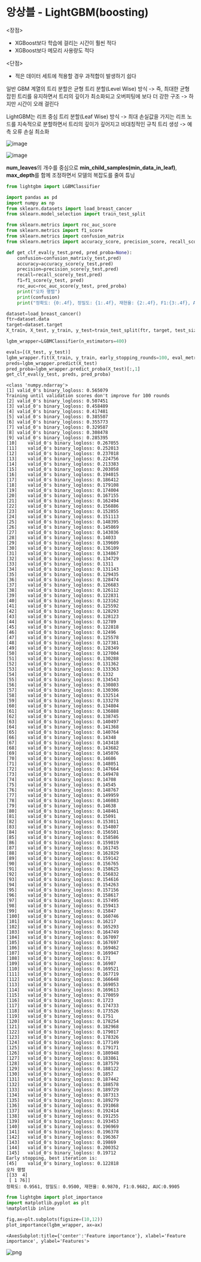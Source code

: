 # 앙상블 - LightGBM(boosting)

<장점>
* XGBoost보다 학습에 걸리는 시간이 훨씬 적다
* XGBoost보다 메모리 사용량도 적다

<단점>
* 적은 데이터 세트에 적용할 경우 과적합이 발생하기 쉽다

일반 GBM 계열의 트리 분할은 균형 트리 분할(Level Wise) 방식 -> 즉, 최대한 균형 잡힌 트리를 유지하면서 트리의 깊이가 최소화되고 오버피팅에 보다 더 강한 구조 -> 하지만 시간이 오래 걸린다

LightGBM는 리프 중심 트리 분할(Leaf Wise) 방식 -> 최대 손실값을 가지는 리프 노드를 지속적으로 분할하면서 트리의 깊이가 깊어지고 비대칭적인 규칙 트리 생성 -> 예측 오류 손실 최소화

![image](https://user-images.githubusercontent.com/24853452/107628503-0dfc3180-6ca4-11eb-954a-468ce079ffe6.png)

![image](https://user-images.githubusercontent.com/24853452/107628510-0fc5f500-6ca4-11eb-9f13-381ebbfd7b45.png)

**num_leaves**의 개수를 중심으로 **min_child_samples(min_data_in_leaf)**, **max_depth**를 함께 조정하면서 모델의 복잡도를 줄여 튜닝


```python
from lightgbm import LGBMClassifier

import pandas as pd
import numpy as np
from sklearn.datasets import load_breast_cancer
from sklearn.model_selection import train_test_split

from sklearn.metrics import roc_auc_score
from sklearn.metrics import f1_score
from sklearn.metrics import confusion_matrix
from sklearn.metrics import accuracy_score, precision_score, recall_score

def get_clf_eval(y_test,pred, pred_proba=None):
    confusion=confusion_matrix(y_test,pred)
    accuracy=accuracy_score(y_test,pred)
    precision=precision_score(y_test,pred)
    recall=recall_score(y_test,pred)
    f1=f1_score(y_test, pred)
    roc_auc=roc_auc_score(y_test, pred_proba)
    print("오차 행렬")
    print(confusion)
    print("정확도: {0:.4f}, 정밀도: {1:.4f}, 재현율: {2:.4f}, F1:{3:.4f}, AUC:{4:.4f}".format(accuracy, precision, recall,f1, roc_auc))

dataset=load_breast_cancer()
ftr=dataset.data
target=dataset.target
X_train, X_test, y_train, y_test=train_test_split(ftr, target, test_size=0.2, random_state=156)

lgbm_wrapper=LGBMClassifier(n_estimators=400)

evals=[(X_test, y_test)]
lgbm_wrapper.fit(X_train, y_train, early_stopping_rounds=100, eval_metric='logloss', eval_set=evals, verbose=True)
preds=lgbm_wrapper.predict(X_test)
pred_proba=lgbm_wrapper.predict_proba(X_test)[:,1]
get_clf_eval(y_test, preds, pred_proba)
```

    <class 'numpy.ndarray'>
    [1]	valid_0's binary_logloss: 0.565079
    Training until validation scores don't improve for 100 rounds
    [2]	valid_0's binary_logloss: 0.507451
    [3]	valid_0's binary_logloss: 0.458489
    [4]	valid_0's binary_logloss: 0.417481
    [5]	valid_0's binary_logloss: 0.385507
    [6]	valid_0's binary_logloss: 0.355773
    [7]	valid_0's binary_logloss: 0.329587
    [8]	valid_0's binary_logloss: 0.308478
    [9]	valid_0's binary_logloss: 0.285395
    [10]	valid_0's binary_logloss: 0.267055
    [11]	valid_0's binary_logloss: 0.252013
    [12]	valid_0's binary_logloss: 0.237018
    [13]	valid_0's binary_logloss: 0.224756
    [14]	valid_0's binary_logloss: 0.213383
    [15]	valid_0's binary_logloss: 0.203058
    [16]	valid_0's binary_logloss: 0.194015
    [17]	valid_0's binary_logloss: 0.186412
    [18]	valid_0's binary_logloss: 0.179108
    [19]	valid_0's binary_logloss: 0.174004
    [20]	valid_0's binary_logloss: 0.167155
    [21]	valid_0's binary_logloss: 0.162494
    [22]	valid_0's binary_logloss: 0.156886
    [23]	valid_0's binary_logloss: 0.152855
    [24]	valid_0's binary_logloss: 0.151113
    [25]	valid_0's binary_logloss: 0.148395
    [26]	valid_0's binary_logloss: 0.145869
    [27]	valid_0's binary_logloss: 0.143036
    [28]	valid_0's binary_logloss: 0.14033
    [29]	valid_0's binary_logloss: 0.139609
    [30]	valid_0's binary_logloss: 0.136109
    [31]	valid_0's binary_logloss: 0.134867
    [32]	valid_0's binary_logloss: 0.134729
    [33]	valid_0's binary_logloss: 0.1311
    [34]	valid_0's binary_logloss: 0.131143
    [35]	valid_0's binary_logloss: 0.129435
    [36]	valid_0's binary_logloss: 0.128474
    [37]	valid_0's binary_logloss: 0.126683
    [38]	valid_0's binary_logloss: 0.126112
    [39]	valid_0's binary_logloss: 0.122831
    [40]	valid_0's binary_logloss: 0.123162
    [41]	valid_0's binary_logloss: 0.125592
    [42]	valid_0's binary_logloss: 0.128293
    [43]	valid_0's binary_logloss: 0.128123
    [44]	valid_0's binary_logloss: 0.12789
    [45]	valid_0's binary_logloss: 0.122818
    [46]	valid_0's binary_logloss: 0.12496
    [47]	valid_0's binary_logloss: 0.125578
    [48]	valid_0's binary_logloss: 0.127381
    [49]	valid_0's binary_logloss: 0.128349
    [50]	valid_0's binary_logloss: 0.127004
    [51]	valid_0's binary_logloss: 0.130288
    [52]	valid_0's binary_logloss: 0.131362
    [53]	valid_0's binary_logloss: 0.133363
    [54]	valid_0's binary_logloss: 0.1332
    [55]	valid_0's binary_logloss: 0.134543
    [56]	valid_0's binary_logloss: 0.130803
    [57]	valid_0's binary_logloss: 0.130306
    [58]	valid_0's binary_logloss: 0.132514
    [59]	valid_0's binary_logloss: 0.133278
    [60]	valid_0's binary_logloss: 0.134804
    [61]	valid_0's binary_logloss: 0.136888
    [62]	valid_0's binary_logloss: 0.138745
    [63]	valid_0's binary_logloss: 0.140497
    [64]	valid_0's binary_logloss: 0.141368
    [65]	valid_0's binary_logloss: 0.140764
    [66]	valid_0's binary_logloss: 0.14348
    [67]	valid_0's binary_logloss: 0.143418
    [68]	valid_0's binary_logloss: 0.143682
    [69]	valid_0's binary_logloss: 0.145076
    [70]	valid_0's binary_logloss: 0.14686
    [71]	valid_0's binary_logloss: 0.148051
    [72]	valid_0's binary_logloss: 0.147664
    [73]	valid_0's binary_logloss: 0.149478
    [74]	valid_0's binary_logloss: 0.14708
    [75]	valid_0's binary_logloss: 0.14545
    [76]	valid_0's binary_logloss: 0.148767
    [77]	valid_0's binary_logloss: 0.149959
    [78]	valid_0's binary_logloss: 0.146083
    [79]	valid_0's binary_logloss: 0.14638
    [80]	valid_0's binary_logloss: 0.148461
    [81]	valid_0's binary_logloss: 0.15091
    [82]	valid_0's binary_logloss: 0.153011
    [83]	valid_0's binary_logloss: 0.154807
    [84]	valid_0's binary_logloss: 0.156501
    [85]	valid_0's binary_logloss: 0.158586
    [86]	valid_0's binary_logloss: 0.159819
    [87]	valid_0's binary_logloss: 0.161745
    [88]	valid_0's binary_logloss: 0.162829
    [89]	valid_0's binary_logloss: 0.159142
    [90]	valid_0's binary_logloss: 0.156765
    [91]	valid_0's binary_logloss: 0.158625
    [92]	valid_0's binary_logloss: 0.156832
    [93]	valid_0's binary_logloss: 0.154616
    [94]	valid_0's binary_logloss: 0.154263
    [95]	valid_0's binary_logloss: 0.157156
    [96]	valid_0's binary_logloss: 0.158617
    [97]	valid_0's binary_logloss: 0.157495
    [98]	valid_0's binary_logloss: 0.159413
    [99]	valid_0's binary_logloss: 0.15847
    [100]	valid_0's binary_logloss: 0.160746
    [101]	valid_0's binary_logloss: 0.16217
    [102]	valid_0's binary_logloss: 0.165293
    [103]	valid_0's binary_logloss: 0.164749
    [104]	valid_0's binary_logloss: 0.167097
    [105]	valid_0's binary_logloss: 0.167697
    [106]	valid_0's binary_logloss: 0.169462
    [107]	valid_0's binary_logloss: 0.169947
    [108]	valid_0's binary_logloss: 0.171
    [109]	valid_0's binary_logloss: 0.16907
    [110]	valid_0's binary_logloss: 0.169521
    [111]	valid_0's binary_logloss: 0.167719
    [112]	valid_0's binary_logloss: 0.166648
    [113]	valid_0's binary_logloss: 0.169053
    [114]	valid_0's binary_logloss: 0.169613
    [115]	valid_0's binary_logloss: 0.170059
    [116]	valid_0's binary_logloss: 0.1723
    [117]	valid_0's binary_logloss: 0.174733
    [118]	valid_0's binary_logloss: 0.173526
    [119]	valid_0's binary_logloss: 0.1751
    [120]	valid_0's binary_logloss: 0.178254
    [121]	valid_0's binary_logloss: 0.182968
    [122]	valid_0's binary_logloss: 0.179017
    [123]	valid_0's binary_logloss: 0.178326
    [124]	valid_0's binary_logloss: 0.177149
    [125]	valid_0's binary_logloss: 0.179171
    [126]	valid_0's binary_logloss: 0.180948
    [127]	valid_0's binary_logloss: 0.183861
    [128]	valid_0's binary_logloss: 0.187579
    [129]	valid_0's binary_logloss: 0.188122
    [130]	valid_0's binary_logloss: 0.1857
    [131]	valid_0's binary_logloss: 0.187442
    [132]	valid_0's binary_logloss: 0.188578
    [133]	valid_0's binary_logloss: 0.189729
    [134]	valid_0's binary_logloss: 0.187313
    [135]	valid_0's binary_logloss: 0.189279
    [136]	valid_0's binary_logloss: 0.191068
    [137]	valid_0's binary_logloss: 0.192414
    [138]	valid_0's binary_logloss: 0.191255
    [139]	valid_0's binary_logloss: 0.193453
    [140]	valid_0's binary_logloss: 0.196969
    [141]	valid_0's binary_logloss: 0.196378
    [142]	valid_0's binary_logloss: 0.196367
    [143]	valid_0's binary_logloss: 0.19869
    [144]	valid_0's binary_logloss: 0.200352
    [145]	valid_0's binary_logloss: 0.19712
    Early stopping, best iteration is:
    [45]	valid_0's binary_logloss: 0.122818
    오차 행렬
    [[33  4]
     [ 1 76]]
    정확도: 0.9561, 정밀도: 0.9500, 재현율: 0.9870, F1:0.9682, AUC:0.9905
    


```python
from lightgbm import plot_importance
import matplotlib.pyplot as plt
%matplotlib inline

fig,ax=plt.subplots(figsize=(10,12))
plot_importance(lgbm_wrapper, ax=ax)
```




    <AxesSubplot:title={'center':'Feature importance'}, xlabel='Feature importance', ylabel='Features'>




    
![png](output_2_1.png)
    

